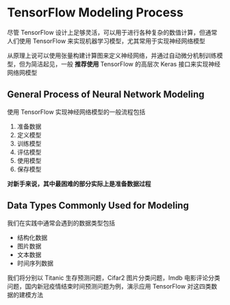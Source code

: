 # TensorFlow Modeling Process


尽管 TensorFlow 设计上足够灵活，可以用于进行各种复杂的数值计算，但通常人们使用 TensorFlow 来实现机器学习模型，尤其常用于实现神经网络模型

从原理上说可以使用张量构建计算图来定义神经网络，并通过自动微分机制训练模型，但为简洁起见，一般 **推荐使用** TensorFlow 的高层次 Keras 接口来实现神经网络网模型

## General Process of Neural Network Modeling

使用 TensorFlow 实现神经网络模型的一般流程包括

1. 准备数据
1. 定义模型
1. 训练模型
1. 评估模型
1. 使用模型
1. 保存模型


**对新手来说，其中最困难的部分实际上是准备数据过程**

## Data Types Commonly Used for Modeling

我们在实践中通常会遇到的数据类型包括

- 结构化数据
- 图片数据
- 文本数据
- 时间序列数据

我们将分别以 Titanic 生存预测问题，Cifar2 图片分类问题，Imdb 电影评论分类问题，国内新冠疫情结束时间预测问题为例，演示应用 TensorFlow 对这四类数据的建模方法